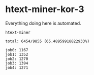 # htext-miner-kor-3

Everything doing here is automated.

```
htext-miner

total: 6454/9855 (65.48959918822933%)

job0: 1167
job1: 1352
job2: 1270
job3: 1394
job4: 1271
```